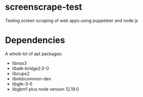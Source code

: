 # screenscrape-test
Testing screen scraping of web apps using puppeteer and node js

# Dependencies
A whole lot of apt packages:
* libnss3
* libatk-bridge2.0-0
* libcups2
* libxkbcommon-dev
* libgtk-3-0
* libgbm1
plus node version 12.19.0
